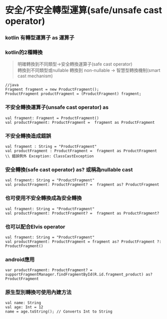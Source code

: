 # 安全/不安全轉型運算(safe/unsafe cast operator)
### kotlin 有轉型運算子 as 運算子 
### kotlin的2種轉換
> 明確轉換到不同類型->安全轉換運算子(safe cast operator)  
> 轉換到不同類型或nullable 轉換到 non-nullable -> 智慧型轉換機制(smart cast mechanism)

	//java
	Fragment fragment = new ProductFragment();
	ProductFragment productFragment = (ProductFragment) fragment;

### 不安全轉換運算子(unsafe cast operator) as

	val fragment: Fragment = ProductFragment()
	val productFragment: ProductFragment =  fragment as ProductFragment

### 不安全轉換造成錯誤
	val fragment : String = "ProductFragment"
	val productFragment : ProductFragment =  fragment as ProductFragment
	\\ 錯誤例外 Exception: ClassCastException
	
### 安全轉換(safe cast operator) as? 或稱為nullable cast
	val fragment: String = "ProductFragment"
	val productFragment: ProductFragment? =  fragment as? ProductFragment

### 也可使用不安全轉換成為安全轉換
	val fragment: String = "ProductFragment"
	val productFragment: ProductFragment? =  fragment as ProductFragment?

### 也可以配合Elvis operator
	val fragment: String = "ProductFragment"
	val productFragment: ProductFragment = fragment as? ProductFragment ?: ProductFragment()

### android應用
	var productFragment: ProductFragment? = supportFragmentManager.findFragmentById(R.id.fragment_product) as? ProductFragment
	
### 原生型別轉換可使用內建方法
	val name: String
	val age: Int = 12
	name = age.toString(); // Converts Int to String


